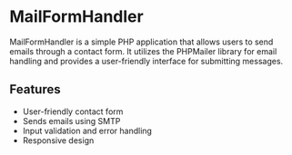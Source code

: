 # MailFormHandler

MailFormHandler is a simple PHP application that allows users to send emails through a contact form. It utilizes the PHPMailer library for email handling and provides a user-friendly interface for submitting messages.

## Features

- User-friendly contact form
- Sends emails using SMTP
- Input validation and error handling
- Responsive design
